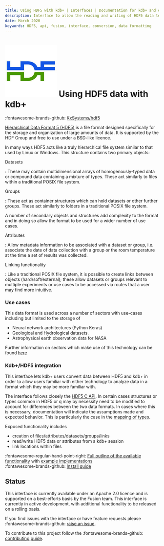 ```yaml
---
title: Using HDF5 with kdb+ | Interfaces | Documentation for kdb+ and q
description: Interface to allow the reading and writing of HDF5 data to and from kdb+  
date: March 2020
keywords: HDF5, api, fusion, interface, conversion, data formatting
---
```

# ![HDF5](../img/hdf5.jpeg) Using HDF5 data with kdb+

:fontawesome-brands-github:
[KxSystems/hdf5](https://github.com/KxSystems/hdf5)


[Hierarchical Data Format 5 (HDF5)](https://portal.hdfgroup.org/display/HDF5/HDF5) is a file format designed specifically for the storage and organization of large amounts of data. It is supported by the HDF Group and free to use under a BSD-like licence. 

In many ways HDF5 acts like a truly hierarchical file system similar to that used by Linux or Windows. This structure contains two primary objects:

Datasets 

: These may contain multidimensional arrays of homogenously-typed data or compound data containing a mixture of types. These act similarly to files within a traditional POSIX file system.

Groups 

: These act as container structures which can hold datasets or other further groups. These act similarly to folders in a traditional POSIX file system.

A number of secondary objects and structures add complexity to the format and in doing so allow the format to be used for a wider number of use cases.

Attributes

: Allow metadata information to be associated with a dataset or group, i.e. associate the date of data collection with a group or the room temperature at the time a set of results was collected.

Linking functionality

: Like a traditional POSIX file system, it is possible to create links between objects (hard/soft/external); these allow datasets or groups relevant to multiple experiments or use cases to be accessed via routes that a user may find more intuitive.

### Use cases

This data format is used across a number of sectors with use-cases including but limited to the storage of

-   Neural network architectures (Python Keras)
-   Geological and Hydrological datasets.
-   Astrophysical earth observation data for NASA

Further information on sectors which make use of this technology can be found [here](https://support.hdfgroup.org/HDF5/users5.html)

### Kdb+/HDF5 integration

This interface lets kdb+ users convert data between HDF5 and kdb+ in order to allow users familiar with either technology to analyze data in a format which they may be more familiar with.

The interface follows closely the [HDF5 C API](https://support.hdfgroup.org/HDF5/doc/RM/RM_H5Front.html). In certain cases structures or types common in HDF5 or q may by necessity need to be modified to account for differences between the two data formats. In cases where this is necessary, documentation will indicate the assumptions made and expected behavior. This is particularly the case in the [mapping of types](hdf5-types.md).

Exposed functionality includes

-   creation of files/attributes/datasets/groups/links
-   read/write HDF5 data or attributes from a kdb+ session
-   link locations within files

:fontawesome-regular-hand-point-right:
[Full outline of the available functionality](reference.md)
with [example implementations](examples.md)
<br>
:fontawesome-brands-github:
[Install guide](https://github.com/KxSystems/hdf5#installation)

## Status

This interface is currently available under an Apache 2.0 licence and is supported on a best-efforts basis by the Fusion team. This interface is currently in active development, with additional functionality to be released on a rolling basis.

If you find issues with the interface or have feature requests please 
:fontawesome-brands-github:
[raise an issue](https://github.com/KxSystems/hdf5/issues). 

To contribute to this project follow the 
:fontawesome-brands-github:
[contributing guide](https://github.com/KxSystems/hdf5/blob/master/CONTRIBUTING.md).